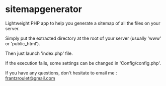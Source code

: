 # sitemapgenerator
Lightweight PHP app to help you generate a sitemap of all the files on your server.

Simply put the extracted directory at the root of your server (usually 'www' or 'public_html').

Then just launch 'index.php' file.

If the execution fails, some settings can be changed in 'Config/config.php'.

If you have any questions, don't hesitate to email me :
frantzroulet@gmail.com
